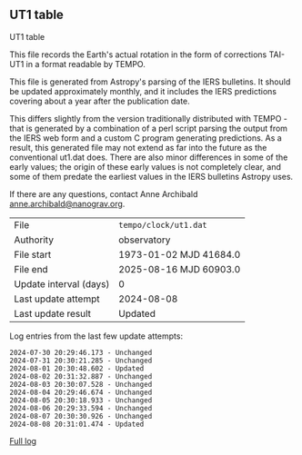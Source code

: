 
## UT1 table

UT1 table

This file records the Earth's actual rotation in the form of
corrections TAI-UT1 in a format readable by TEMPO.

This file is generated from Astropy's parsing of the IERS
bulletins. It should be updated approximately monthly, and it
includes the IERS predictions covering about a year after the
publication date.

This differs slightly from the version traditionally distributed
with TEMPO - that is generated by a combination of a perl script
parsing the output from the IERS web form and a custom C program
generating predictions. As a result, this generated file may not
extend as far into the future as the conventional ut1.dat does.
There are also minor differences in some of the early values; the
origin of these early values is not completely clear, and some of
them predate the earliest values in the IERS bulletins Astropy uses.

If there are any questions, contact Anne Archibald
<anne.archibald@nanograv.org>.

|     |     |
|:--- |:--- |
| File | `tempo/clock/ut1.dat` |
| Authority | observatory |
| File start | 1973-01-02 MJD 41684.0 |
| File end | 2025-08-16 MJD 60903.0 |
| Update interval (days) | 0 |
| Last update attempt | 2024-08-08 |
| Last update result | Updated |

Log entries from the last few update attempts:
```
2024-07-30 20:29:46.173 - Unchanged
2024-07-31 20:30:21.285 - Unchanged
2024-08-01 20:30:48.602 - Updated
2024-08-02 20:31:32.887 - Unchanged
2024-08-03 20:30:07.528 - Unchanged
2024-08-04 20:29:46.674 - Unchanged
2024-08-05 20:30:18.933 - Unchanged
2024-08-06 20:29:33.594 - Unchanged
2024-08-07 20:30:30.926 - Unchanged
2024-08-08 20:31:01.474 - Updated
```
[Full log](https://raw.githubusercontent.com/ipta/pulsar-clock-corrections/main/log/tempo/clock/ut1.dat.log)
